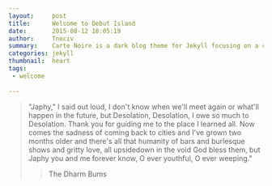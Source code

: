 ```yaml
---
layout:     post
title:      Welcome to Debut Island
date:       2015-08-12 18:05:19
author:     Tneciv
summary:    Carte Noire is a dark blog theme for Jekyll focusing on a clear reading experience.
categories: jekyll
thumbnail:  heart
tags:
 - welcome
 
---
```



> "Japhy," I said out loud, I don't know when we'll meet again or what'll happen in the future, but Desolation, Desolation, I owe so much to Desolation. Thank you for guiding me to the place I learned all. Now comes the sadness of coming back to cities and I've grown two months older and there's all that humanity of bars and burlesque shows and gritty love, all upsidedown in the void God bless them, but Japhy you and me forever know, O ever youthful, O ever weeping."
>> The Dharm Bums